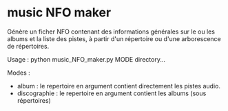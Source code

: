 # music NFO maker

Génère un ficher NFO contenant des informations générales sur le ou les albums et la
liste des pistes, à partir d'un répertoire ou d'une arborescence de
répertoires.

Usage : python music_NFO_maker.py MODE directory...

Modes :
* album : le repertoire en argument contient directement les pistes audio.
* discographie : le repertoire en argument contient les albums (sous
  répertoires)

